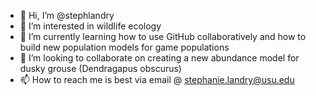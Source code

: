- 👋 Hi, I’m @stephlandry
- 👀 I’m interested in wildlife ecology
- 🌱 I’m currently learning how to use GitHub collaboratively and how to build new population models for game populations 
- 💞️ I’m looking to collaborate on creating a new abundance model for dusky grouse (Dendragapus obscurus)
- 📫 How to reach me is best via email @ stephanie.landry@usu.edu

<!---
stephlandry/stephlandry is a ✨ special ✨ repository because its `README.md` (this file) appears on your GitHub profile.
You can click the Preview link to take a look at your changes.
--->
